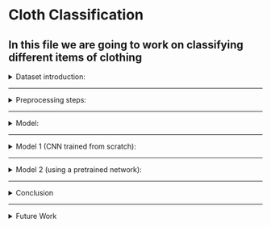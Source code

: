 # Cloth Classification

## In this file we are going to work on classifying different items of clothing

<details>
<summary>Dataset introduction:</summary>
<br>
- In this data you will find 10 popular items of clothing.
  <br>
- The images shape is (533, 400, 3).
  <br>
- Classes in the dataset = [shirt, longsleeve, dress, skirt, tshirt, pants, outwear, hat, shoes, shorts].
  <br>
- A sample of each class.

![cloth](https://user-images.githubusercontent.com/61900536/212160337-3b64403c-6733-4df3-90d8-864467fb3190.png)
  <br>
- And looking at the figure below we can notice that there is a slight class imbalancing problem which we solve later on in the code
  
![image](https://user-images.githubusercontent.com/61900536/212409964-a3df148b-efcf-4508-bb80-f0fda86c36b4.png)
 
</details>

-----------------------------------------------------------------------------------------------------------------------------------------------------------------------
<details>
<summary>Preprocessing steps:</summary>

- Resize the images to 256,256

- Add rotation and zoom augmentation

- Data split: Training=**3068** images, testing=**372** images, and validation=**341** images.
</details>

-----------------------------------------------------------------------------------------------------------------------------------------------------------------------
<details>
<summary>Model:</summary>
<br>
We used two approaches to choosing a model:
 <br> 
1. A CNN which we built and trained from scratch
  <br>
2. A pretrained MobileNetV2, which we trained on our data
  <br>

Keeping in mind having the weights as low as possible for easy deployment of the model, which is why I choose MobileNetV2.
</details>

-----------------------------------------------------------------------------------------------------------------------------------------------------------------------
<details>
<summary>Model 1 (CNN trained from scratch):</summary>

### model architecture
  
![image](https://user-images.githubusercontent.com/61900536/212165446-2b6b9631-4a09-44b3-b2e2-978e2c951c11.png)

- I used learning rate decay reduction and early stopping to prevent overfitting
  <br>
- I also used class weight balancing methods to prevent biassing towards one class

### Receptive field
In short, receptive field is the size of the region in the input that produces the feature.
<br>
receptive field per layer ![image](https://user-images.githubusercontent.com/61900536/212172115-56919600-e0ff-4862-8cf7-bdf9de1028b2.png) 
<br>
<br> 
receptive field of model 
  ![image](https://user-images.githubusercontent.com/61900536/212172169-8c792922-a491-4b8d-b4f5-03d3e9f973dd.png)
<br>

### Methods to increase the receptive field:

1. **Add more convolutional layers (make the network deeper)**: 

![image](https://user-images.githubusercontent.com/61900536/212171863-077b1c7a-4d14-4946-b39c-45a2ffefcc5c.png)

2. **Add pooling layers or higher stride convolutions (sub-sampling)**
  <br>
3. **Use dilated convolutions:** Dilations introduce “holes” in a convolutional kernel [3]. The “holes” basically define a spacing between the values of the kernel. So, while the number of weights in the kernel is unchanged, the weights are no longer applied to spatially adjacent samples. Dilating a kernel by a factor of rr introduces a kind of striding of rr.
below is an image of how sub-sampling and dilated conv affects the receptive field.

![Receptive-field-pooling-vs-dilated-conv](https://user-images.githubusercontent.com/61900536/212173854-f864e29b-215a-4869-a971-4b4d22ab6e06.png)

| Receptive field | Value |
| ----------- | ----------- |
| RF | 1 |

This model's rf is 1 because we have the same stride=1, padding='valid', and kernel=2, constant across all our layers

### FLOPs & MACCs:
One way to get an idea of the speed of your model (inference time) is to simply count how many computations it does. We typically count this as FLOPS, floating point operations per second. A slight variation of this is MACCs or multiply-accumulate operations, also known as MADDs.
<br>
**The below tabel contains the values of FLOPs and MACCs for every convolution and dense layer in our model**

| Layer name | FLOPs | MACCs |
| ----------- | ----------- | ----------- |
| conv2d   | 25,165,824 | 12,582,912 | 
| conv2d_1   | 66,064,384 | 33,032,192 | 
| conv2d_2   | 65,028,096 | 32,514,048 | 
| conv2d_3   | 62,980,096 | 31,490,048 | 
| Dense  | 7,372,800 | 3,661,400 | 
| Dense_1  | 2,560 | 1,280 | 
| **Total**  | **228,523,408** | **113,306,880** |

###  Decreasing FLOPs & MACCs: 
Before we discuss how we can decrease FLOPs, we first have to understande how its calculated.
- Convolutions - FLOPs = 2x Number of Kernel x Kernel Shape x Output Shape
- Fully Connected Layers - FLOPs = 2x Input Size x Output Size

**Keeping these equations in mind lets look at the example below**
First Convolution - 2x5x(3x3)x26x26 = 60,840 FLOPs
Second Convolution -2x5x(3x3x5)x24x24 = 259,200 FLOPs
First FC Layer - 2x(24x24x5)x128 = 737,280 FLOPs
Second FC Layer - 2x128x10 = 2,560 FLOPs

**So after looking at the above equation and example** we conclude that to optimize our model (reduce FLOPs):
- Reduce the model size
- Reduce the number of operations with: 1)Pooling (2)Separable Convolutions (3)Model Pruning

Note: A more detailed FLOPs and MACCs tabel of each layer can be viewed inside flops_calculator notebook

###  Results: 
Training was stopped at epoch **20** by early stopping to avoid overfitting

We got the following learning curves

![acuraccy](https://user-images.githubusercontent.com/61900536/212305010-dae0f925-1411-491b-8619-c4d5324f7626.png)

![loss](https://user-images.githubusercontent.com/61900536/212305034-3e60fc4d-9015-4b04-bb86-d93656179c3f.png)

With the following results
  ![image](https://user-images.githubusercontent.com/61900536/212306038-1457de1a-1656-4d3d-a66b-43d13bb17d03.png)

And the below confusion matrix

![image](https://user-images.githubusercontent.com/61900536/212306321-d95f333c-87ef-4bd6-8f7a-eba06712957e.png)


The results aren't great, with 39% accuracy and poor precision and recall. And that's why we moved to the second architecture
</details>

-----------------------------------------------------------------------------------------------------------------------------------------------------------------------
<details>
<summary>Model 2 (using a pretrained network):</summary>

### model architecture
- I used a standard MobileNetV2 and changed the fully connected layers to `Dense(10,activation='softmax')`
- MobileNetV2 full architecture https://arxiv.org/pdf/1801.04381v4.pdf
- And got the following parameters
  ![image](https://user-images.githubusercontent.com/61900536/212308268-e15989ee-af89-4344-a17c-b097f87c3a67.png)

- All the layers weights were freezed during training except for the fc layer added. 

### FLOPs & MACCs:

| Layer name | FLOPs | MACCs |
| ----------- | ----------- | ----------- | 
| **Total**  | **784,609,720** | **392,163,548** |

A detailed explanation of each layers FLOPs can be viewed in the flops_calculator notebook
  
###  Results: 
  
Training was stopped at epoch **4** by early stopping to avoid overfitting

We got the following learning curves

![acc2](https://user-images.githubusercontent.com/61900536/212313398-03dd6ef0-b565-4783-b92f-b04a71ccdf5b.png)

![loss2](https://user-images.githubusercontent.com/61900536/212313410-2da59b16-208c-4183-bdd4-c55ab2d8153d.png)


With the following results

  ![image](https://user-images.githubusercontent.com/61900536/212313479-63416ca3-9d82-4832-bee2-ba4007cb9775.png)

And the below confusion matrix

![image](https://user-images.githubusercontent.com/61900536/212313536-637688a8-6348-43b3-a0c9-8ca29464f6d4.png)

 This model was able to achieve **85%** accuracy on the testing data. And better results generalizing.
</details>

-----------------------------------------------------------------------------------------------------------------------------------------------------------------------

<details>
<summary>Conclusion</summary>

 So in coclusion the second model (pretrained mobilenetv2) achieved much better result on our clothing dataset. Indeed it had alot more FLOPs, however this can be tolerated with respect to the huge difference in the model performance.
</details>

-----------------------------------------------------------------------------------------------------------------------------------------------------------------------

<details>
<summary>Future Work</summary>


If there was a small tolerance for the model size one can even give transformers a shot, since they seem to do quite well in CV tasks since the publishing of the ViT model.

However in our task we could try MobileVit found at: https://huggingface.co/docs/transformers/model_doc/mobilevit


</details>





